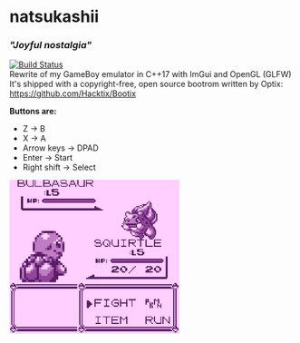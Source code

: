 # natsukashii
### _"Joyful nostalgia"_
[![Build Status](https://travis-ci.com/CocoSimone/natsukashii.svg?branch=master)](https://travis-ci.com/CocoSimone/natsukashii)
</br>
Rewrite of my GameBoy emulator in C++17 with ImGui and OpenGL (GLFW)</br>
It's shipped with a copyright-free, open source bootrom written by Optix:</br>
https://github.com/Hacktix/Bootix</br>

**Buttons are:**
- Z -> B
- X -> A
- Arrow keys -> DPAD
- Enter -> Start
- Right shift -> Select

<img src="./img/pokemon_blue.png" width="300"/> &nbsp;